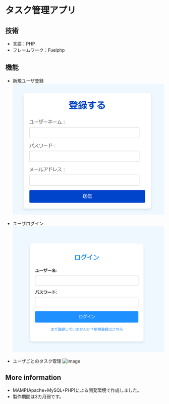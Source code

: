 # タスク管理アプリ

## 技術
* 言語：PHP
* フレームワーク：Fuelphp

## 機能
* 新規ユーザ登録
  ![image](./ImageForREADME\UserRegister.png)

* ユーザログイン
![image](./ImageForREADME\login.png)

* ユーザごとのタスク管理
![image](https://cdn.yourl.jp/image/lp/space.png)

## More information
* MAMP(Apache+MySQL+PHP)による開発環境で作成しました。
* 製作期間は3カ月弱です。
